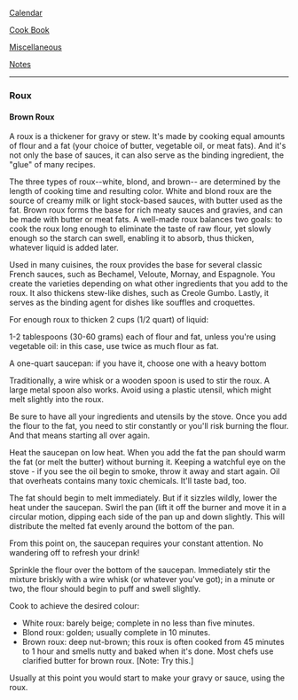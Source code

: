 [Calendar]()   

[Cook Book]()   

[Miscellaneous]()   

[Notes]()   

-----    

### Roux   

#### Brown Roux

A roux is a thickener for gravy or stew. It's made by cooking equal amounts of flour and a fat (your choice of butter, vegetable oil, or meat fats). And it's not only the base of sauces, it can also serve as the binding ingredient, the "glue" of many recipes. 

The three types of roux--white, blond, and brown-- are determined by the length of cooking time and resulting color. White and blond roux are the source of creamy milk or light stock-based sauces, with butter used as the fat. Brown roux forms the base for rich meaty sauces and gravies, and can be made with butter or meat fats. A well-made roux balances two goals: to cook the roux long enough to eliminate the taste of raw flour, yet slowly enough so the starch can swell, enabling it to absorb, thus thicken, whatever liquid is added later. 

Used in many cuisines, the roux provides the base for several classic French sauces, such as Bechamel, Veloute, Mornay, and Espagnole. You create the varieties depending on what other ingredients that you add to the roux. It also thickens stew-like dishes, such as Creole Gumbo. Lastly, it serves as the binding agent for dishes like souffles and croquettes. 

For enough roux to thicken 2 cups (1/2 quart) of liquid: 

1-2 tablespoons (30-60 grams) each of flour and fat, unless you're using vegetable oil: in this case, use twice as much flour as fat. 

A one-quart saucepan: if you have it, choose one with a heavy bottom 

Traditionally, a wire whisk or a wooden spoon is used to stir the roux. A large metal spoon also works. Avoid using a plastic utensil, which might melt slightly into the roux. 

Be sure to have all your ingredients and utensils by the stove. Once you add the flour to the fat, you need to stir constantly or you'll risk burning the flour. And that means starting all over again. 

Heat the saucepan on low heat. When you add the fat the pan should warm the fat (or melt the butter) without burning it. Keeping a watchful eye on the stove - if you see the oil begin to smoke, throw it away and start again. Oil that overheats contains many toxic chemicals. It'll taste bad, too. 

The fat should begin to melt immediately. But if it sizzles wildly, lower the heat under the saucepan. Swirl the pan (lift it off the burner and move it in a circular motion, dipping each side of the pan up and down slightly. This will distribute the melted fat evenly around the bottom of the pan. 

From this point on, the saucepan requires your constant attention. No wandering off to refresh your drink! 

Sprinkle the flour over the bottom of the saucepan. 
Immediately stir the mixture briskly with a wire whisk (or whatever you've got); in a minute or two, the flour should begin to puff and swell slightly. 

Cook to achieve the desired colour: 

* White roux: barely beige; complete in no less than five minutes. 
* Blond roux: golden; usually complete in 10 minutes. 
* Brown roux: deep nut-brown; this roux is often cooked from 45 minutes to 1 hour and smells nutty and baked when it's done. Most chefs use clarified butter for brown roux.  [Note: Try this.]

Usually at this point you would start to make your gravy or sauce, using the roux.
